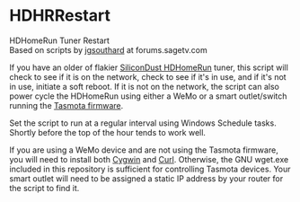 # HDHRRestart
HDHomeRun Tuner Restart  
Based on scripts by [jgsouthard](https://forums.sagetv.com/forums/member.php?u=2072) at forums.sagetv.com

If you have an older of flakier [SiliconDust HDHomeRun](https://www.silicondust.com/hdhomerun/) tuner, this script will check to see if it is on the network, check to see if it's in use, and if it's not in use, initiate a soft reboot. If it is not on the network, the script can also power cycle the HDHomeRun using either a WeMo or a smart outlet/switch running the [Tasmota firmware](https://tasmota.github.io/docs/).

Set the script to run at a regular interval using Windows Schedule tasks. Shortly before the top of the hour tends to work well.

If you are using a WeMo device and are not using the Tasmota firmware, you will need to install both [Cygwin](https://www.cygwin.com/install.html) and [Curl](https://curl.se/windows/). Otherwise, the GNU wget.exe included in this repository is sufficient for controlling Tasmota devices. Your smart outlet will need to be assigned a static IP address by your router for the script to find it.
